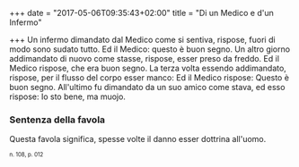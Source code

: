 +++
date = "2017-05-06T09:35:43+02:00"
title = "Di un Medico e d'un Infermo"

+++
Un infermo dimandato dal Medico come si sentiva, rispose, fuori di modo sono
sudato tutto. Ed il Medico: questo è buon segno. Un altro giorno addimandato di
nuovo come stasse, rispose, esser preso da freddo. Ed il Medico rispose, che
era buon segno. La terza volta essendo addimandato, rispose, per il flusso del
corpo esser manco: Ed il Medico rispose: Questo è buon segno. All'ultimo fu
dimandato da un suo amico come stava, ed esso rispose: Io sto bene, ma muojo.

### Sentenza della favola
Questa favola significa, spesse volte il danno esser dottrina all'uomo.

<sub><sub>n. 108, p. 012<sub><sub>

